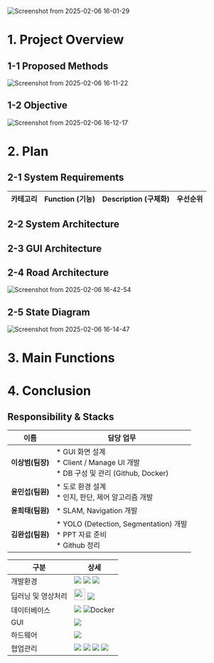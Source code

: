![Screenshot from 2025-02-06 16-01-29](https://github.com/user-attachments/assets/077491d6-eea7-4a83-9a59-08c4317cf4e4)

# 1. Project Overview
## 1-1 Proposed Methods
![Screenshot from 2025-02-06 16-11-22](https://github.com/user-attachments/assets/0d99c3e1-b1d6-4a85-be17-7f9ac53fd41e)

## 1-2 Objective
![Screenshot from 2025-02-06 16-12-17](https://github.com/user-attachments/assets/3ff51152-cf4b-4e67-8f0b-28de3c46896c)

# 2. Plan
## 2-1 System Requirements
|카테고리|Function (기능)|Description (구체화)|우선순위|
|:---:|:---:|---|:---:|


## 2-2 System Architecture

## 2-3 GUI Architecture

## 2-4 Road Architecture
![Screenshot from 2025-02-06 16-42-54](https://github.com/user-attachments/assets/3f62c6cf-1228-4d5d-84c5-e2eb46fc716d)

## 2-5 State Diagram
![Screenshot from 2025-02-06 16-14-47](https://github.com/user-attachments/assets/8ebe3502-6451-49d0-a9b4-17b40979a910)

# 3. Main Functions

# 4. Conclusion
## Responsibility & Stacks
|이름|담당 업무|
|:---:|---|
|**이상범(팀장)**| * GUI 화면 설계 <br> * Client / Manage UI 개발 <br> * DB 구성 및 관리 (Github, Docker)|
|**윤민섭(팀원)**| * 도로 환경 설계 <br> * 인지, 판단, 제어 알고리즘 개발|
|**윤희태(팀원)**| * SLAM, Navigation 개발|
|**김완섭(팀원)**| * YOLO (Detection, Segmentation) 개발 <br> * PPT 자료 준비 <br> * Github 정리|

|구분|상세|
|------|----------------------|
|개발환경|<img src="https://img.shields.io/badge/Ubuntu-E95420?style=for-the-badge&logo=Ubuntu&logoColor=white"> <img src="https://img.shields.io/badge/Python-3776AB?style=for-the-badge&logo=Python&logoColor=white"> <img src="https://img.shields.io/badge/Visual Studio Code-007ACC?style=for-the-badge&logo=Visual Studio Code&logoColor=white"/>|
|딥러닝 및 영상처리| <img src="https://github.com/user-attachments/assets/5f8d52f1-1b12-4075-a59d-a641c01ad558" style="width: 150x; height: 25px;"> <img src="https://img.shields.io/badge/OpenCV-5C3EE8?style=for-the-badge&logo=OpenCV&logoColor=white" />
|데이터베이스|<img src="https://img.shields.io/badge/MySQL-4479A1?style=for-the-badge&logo=MySQL&logoColor=white"> ![Docker](https://img.shields.io/badge/docker-%230db7ed.svg?style=for-the-badge&logo=docker&logoColor=white)|
|GUI| <img src="https://img.shields.io/badge/PyQt5-41CD52?style=for-the-badge&logo=Qt&logoColor=white">
|하드웨어|<img src="https://img.shields.io/badge/Raspberry Pi-A22846?style=for-the-badge&logo=Raspberry Pi&logoColor=white">
|협업관리|<img src="https://img.shields.io/badge/GitHub-181717?style=for-the-badge&logo=GitHub&logoColor=white"/> <img src="https://img.shields.io/badge/Slack-FFD700?style=for-the-badge&logo=Slack&logoColor=white"/> <img src="https://img.shields.io/badge/Confluence-172B4D?style=for-the-badge&logo=Confluence&logoColor=white"/> <img src="https://img.shields.io/badge/Jira-0052CC?style=for-the-badge&logo=Jira&logoColor=white"/>|
